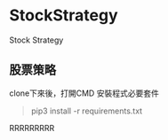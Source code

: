 # StockStrategy
Stock Strategy

## 股票策略
clone下來後，打開CMD
安裝程式必要套件
> pip3 install -r requirements.txt



RRRRRRRRR
